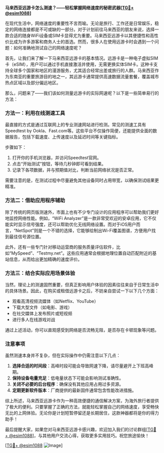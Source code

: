 **马来西亚远游卡怎么测速？——轻松掌握网络速度的秘密武器[[TG💪+ @esim1088](https://t.me/s/esim1088)]**

在现代生活中，网络速度的重要性不言而喻。无论是旅行、工作还是日常娱乐，稳定的网络连接都是不可或缺的一部分。对于计划前往马来西亚的朋友来说，选择一款合适的随身WiFi设备或SIM卡显得尤为重要。马来西亚远游卡以其便捷性和高性价比成为许多游客和商务人士的首选。然而，很多人在使用远游卡时会遇到一个问题：如何准确地测试自己的网络速度呢？

首先，让我们来了解一下马来西亚远游卡的基本情况。远游卡是一种电子虚拟SIM卡（eSIM），用户可以通过手机直接激活并使用，无需更换实体SIM卡。这种卡支持全球多个国家和地区的漫游服务，尤其适合经常出差或旅行的人群。马来西亚作为东南亚的重要旅游目的地之一，其远游卡通常提供高速数据流量套餐，覆盖城市热点区域以及部分偏远地区。

那么，问题来了——我们该如何测量远游卡的实际网速呢？以下是一些简单易行的方法：

### 方法一：利用在线测速工具

最直接的方式是通过互联网上的专业测速网站进行检测。常见的测速工具有Speedtest by Ookla、Fast.com等。这些平台不仅操作简便，还能提供全面的数据报告，包括下载速度、上传速度以及延迟时间等关键指标。

步骤如下：
1. 打开你的手机浏览器，并访问Speedtest官网。
2. 点击“开始测试”按钮，等待几秒钟即可看到结果。
3. 记录下各项数据，并与预期值对比，判断当前网络状况是否正常。

需要注意的是，在测试过程中尽量避免其他设备同时占用带宽，以确保测试结果更精准。

### 方法二：借助应用程序辅助

除了传统的网页版测速外，市面上也有不少专门设计的应用程序可以帮助我们更好地监控网络性能。例如，“WiFi Analyzer”是一款非常受欢迎的安卓应用，它不仅能实时显示信号强度，还可以帮助优化无线网络设置。而对于iOS用户而言，“NetSpot”则是一个不错的选择，它能够绘制出Wi-Fi覆盖图谱，方便用户找到最佳信号源位置。

此外，还有一些专门针对移动运营商的服务质量评估软件，比如“MySpeed”、“Testmy.net”。这些应用通常会根据地理位置自动匹配附近的基站信息，从而给出更加精确的速度评价。

### 方法三：结合实际应用场景体验

当然，理论上的测速固然重要，但真正影响用户体验的因素往往来自于日常生活中的具体场景。因此，在购买或租借远游卡之后，不妨亲自尝试一下以下几个方面：
- 观看高清视频流媒体（如Netflix、YouTube）
- 下载大型文件（如电影、游戏）
- 在社交媒体上发布照片或短视频
- 进行多人在线游戏对战

通过上述活动，你可以直观感受到网络是否流畅无阻，是否存在卡顿现象等问题。

### 注意事项

虽然测速本身并不复杂，但在实际操作中仍需注意以下几点：
1. **选择合适的时间段**：高峰时段可能会导致网速下降，请尽量避开上下班高峰期。
2. **保持设备电量充足**：低电量状态下可能会影响测试准确性。
3. **关闭不必要的后台程序**：确保没有其他应用占用过多资源。
4. **定期更新软件版本**：厂商提供的最新固件通常包含性能改进措施。

综上所述，马来西亚远游卡作为一种高效便捷的通信解决方案，为海外旅行者提供了极大的便利。只要掌握了正确的方法，就能轻松掌握自己的网络速度，享受畅快无比的上网体验。无论你是计划短暂停留还是长期居住，这款神器都将是你的得力助手！

最后提醒大家，如果您对马来西亚远游卡感兴趣，欢迎加入我们的讨论群组[[TG💪+ @esim1088](https://t.me/s/esim1088)]，与其他用户交流心得，获取更多实用技巧。祝您旅途愉快！

[[TG💪+ @esim1088](https://t.me/s/esim1088) ![Image](https://i.postimg.cc/4NQfJmqS/Snipaste-2025-05-13-00-14-12.png)]